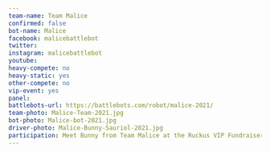 ```yaml
---
team-name: Team Malice
confirmed: false
bot-name: Malice
facebook: malicebattlebot
twitter:
instagram: malicebattlebot  
youtube:
heavy-compete: no
heavy-static: yes
other-compete: no
vip-event: yes
panel:
battlebots-url: https://battlebots.com/robot/malice-2021/
team-photo: Malice-Team-2021.jpg
bot-photo: Malice-bot-2021.jpg
driver-photo: Malice-Bunny-Sauriol-2021.jpg
participation: Meet Bunny from Team Malice at the Ruckus VIP Fundraiser event.
---
```

